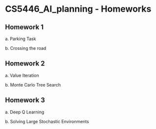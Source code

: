 # CS5446_AI_planning - Homeworks

## Homework 1

  a. Parking Task
  
  b. Crossing the road
  
## Homework 2

  a. Value Iteration
  
  b. Monte Carlo Tree Search
  
## Homework 3

  a. Deep Q Learning
  
  b. Solving Large Stochastic Environments
  
  
